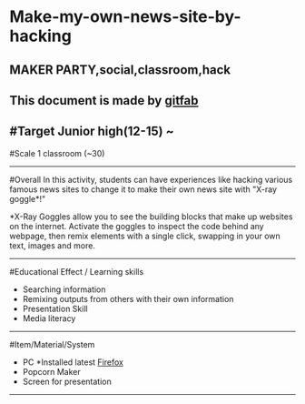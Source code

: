 # Make-my-own-news-site-by-hacking
## MAKER PARTY,social,classroom,hack
This document is made by [gitfab](http://gitfab.org)
---
#Target
Junior high(12-15) ~
---
#Scale
1 classroom (~30)

---
#Overall
In this activity, students can have experiences like hacking various famous news sites to change it to make their own news site with "X-ray goggle*!"

*X-Ray Goggles allow you to see the building blocks that make up websites on the internet. Activate the goggles to inspect the code behind any webpage, then remix elements with a single click, swapping in your own text, images and more.

---
#Educational Effect / Learning skills
* Searching information
* Remixing outputs from others with their own information 
* Presentation Skill
* Media literacy

---
#Item/Material/System
* PC *Installed latest [Firefox](http://www.mozilla.org/en-US/firefox/)
* Popcorn Maker
* Screen for presentation
---
